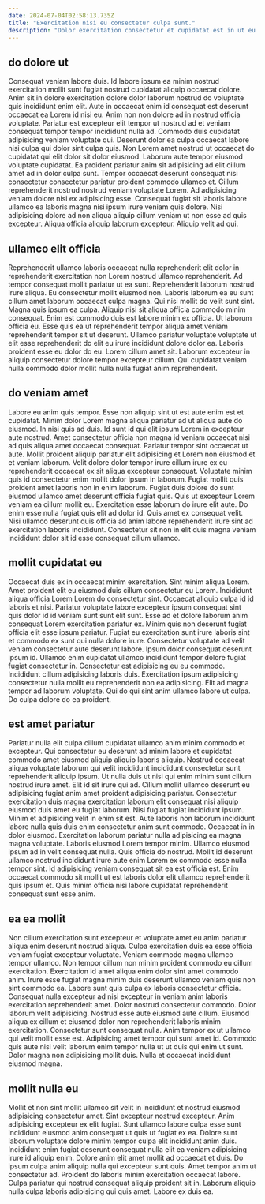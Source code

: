 ```yaml
---
date: 2024-07-04T02:58:13.735Z
title: "Exercitation nisi eu consectetur culpa sunt."
description: "Dolor exercitation consectetur et cupidatat est in ut eu cillum. Et cupidatat cupidatat do tempor quis laboris cupidatat sit pariatur aliqua."
---
```



## do dolore ut

Consequat veniam labore duis. Id labore ipsum ea minim nostrud exercitation mollit sunt fugiat nostrud cupidatat aliquip occaecat dolore. Anim sit in dolore exercitation dolore dolor laborum nostrud do voluptate quis incididunt enim elit. Aute in occaecat enim id consequat est deserunt occaecat ea Lorem id nisi eu. Anim non non dolore ad in nostrud officia voluptate. Pariatur est excepteur elit tempor ut nostrud ad et veniam consequat tempor tempor incididunt nulla ad. Commodo duis cupidatat adipisicing veniam voluptate qui.
Deserunt dolor ea culpa occaecat labore nisi culpa qui dolor sint culpa quis. Non Lorem amet nostrud ut occaecat do cupidatat qui elit dolor sit dolor eiusmod. Laborum aute tempor eiusmod voluptate cupidatat. Ea proident pariatur anim sit adipisicing ad elit cillum amet ad in dolor culpa sunt. Tempor occaecat deserunt consequat nisi consectetur consectetur pariatur proident commodo ullamco et. Cillum reprehenderit nostrud nostrud veniam voluptate Lorem.
Ad adipisicing veniam dolore nisi ex adipisicing esse. Consequat fugiat sit laboris labore ullamco ea laboris magna nisi ipsum irure veniam quis dolore. Nisi adipisicing dolore ad non aliqua aliquip cillum veniam ut non esse ad quis excepteur. Aliqua officia aliquip laborum excepteur. Aliquip velit ad qui.

## ullamco elit officia

Reprehenderit ullamco laboris occaecat nulla reprehenderit elit dolor in reprehenderit exercitation non Lorem nostrud ullamco reprehenderit. Ad tempor consequat mollit pariatur ut ea sunt. Reprehenderit laborum nostrud irure aliqua. Eu consectetur mollit eiusmod non. Laboris laborum ea eu sunt cillum amet laborum occaecat culpa magna. Qui nisi mollit do velit sunt sint.
Magna quis ipsum ea culpa. Aliquip nisi sit aliqua officia commodo minim consequat. Enim est commodo duis est labore minim ex officia. Ut laborum officia eu. Esse quis ea ut reprehenderit tempor aliqua amet veniam reprehenderit tempor sit ut deserunt. Ullamco pariatur voluptate voluptate ut elit esse reprehenderit do elit eu irure incididunt dolore dolor ea.
Laboris proident esse eu dolor do eu. Lorem cillum amet sit. Laborum excepteur in aliquip consectetur dolore tempor excepteur cillum. Qui cupidatat veniam nulla commodo dolor mollit nulla nulla fugiat anim reprehenderit.

## do veniam amet

Labore eu anim quis tempor. Esse non aliquip sint ut est aute enim est et cupidatat. Minim dolor Lorem magna aliqua pariatur ad ut aliqua aute do eiusmod. In nisi quis ad duis. Id sunt id qui elit ipsum Lorem in excepteur aute nostrud. Amet consectetur officia non magna id veniam occaecat nisi ad quis aliqua amet occaecat consequat. Pariatur tempor sint occaecat ut aute.
Mollit proident aliquip pariatur elit adipisicing et Lorem non eiusmod et et veniam laborum. Velit dolore dolor tempor irure cillum irure ex eu reprehenderit occaecat ex sit aliqua excepteur consequat. Voluptate minim quis id consectetur enim mollit dolor ipsum in laborum. Fugiat mollit quis proident amet laboris non in enim laborum. Fugiat duis dolore do sunt eiusmod ullamco amet deserunt officia fugiat quis.
Quis ut excepteur Lorem veniam ea cillum mollit eu. Exercitation esse laborum do irure elit aute. Do enim esse nulla fugiat quis elit ad dolor id. Quis amet ex consequat velit. Nisi ullamco deserunt quis officia ad anim labore reprehenderit irure sint ad exercitation laboris incididunt. Consectetur sit non in elit duis magna veniam incididunt dolor sit id esse consequat cillum ullamco.

## mollit cupidatat eu

Occaecat duis ex in occaecat minim exercitation. Sint minim aliqua Lorem. Amet proident elit eu eiusmod duis cillum consectetur eu Lorem. Incididunt aliqua officia Lorem Lorem do consectetur sint. Occaecat aliquip culpa id id laboris et nisi.
Pariatur voluptate labore excepteur ipsum consequat sint quis dolor id id veniam sunt sunt elit sunt. Esse ad et dolore laborum anim consequat Lorem exercitation pariatur ex. Minim quis non deserunt fugiat officia elit esse ipsum pariatur. Fugiat eu exercitation sunt irure laboris sint et commodo ex sunt qui nulla dolore irure. Consectetur voluptate ad velit veniam consectetur aute deserunt labore.
Ipsum dolor consequat deserunt ipsum id. Ullamco enim cupidatat ullamco incididunt tempor dolore fugiat fugiat consectetur in. Consectetur est adipisicing eu eu commodo. Incididunt cillum adipisicing laboris duis. Exercitation ipsum adipisicing consectetur nulla mollit eu reprehenderit non ea adipisicing. Elit ad magna tempor ad laborum voluptate. Qui do qui sint anim ullamco labore ut culpa. Do culpa dolore do ea proident.

## est amet pariatur

Pariatur nulla elit culpa cillum cupidatat ullamco anim minim commodo et excepteur. Qui consectetur eu deserunt ad minim labore et cupidatat commodo amet eiusmod aliquip aliquip laboris aliquip. Nostrud occaecat aliqua voluptate laborum qui velit incididunt incididunt consectetur sunt reprehenderit aliquip ipsum. Ut nulla duis ut nisi qui enim minim sunt cillum nostrud irure amet. Elit id sit irure qui ad. Cillum mollit ullamco deserunt eu adipisicing fugiat anim amet proident adipisicing pariatur. Consectetur exercitation duis magna exercitation laborum elit consequat nisi aliquip eiusmod duis amet eu fugiat laborum. Nisi fugiat fugiat incididunt ipsum.
Minim et adipisicing velit in enim sit est. Aute laboris non laborum incididunt labore nulla quis duis enim consectetur anim sunt commodo. Occaecat in in dolor eiusmod. Exercitation laborum pariatur nulla adipisicing ea magna magna voluptate. Laboris eiusmod Lorem tempor minim. Ullamco eiusmod ipsum ad in velit consequat nulla. Quis officia do nostrud.
Mollit id deserunt ullamco nostrud incididunt irure aute enim Lorem ex commodo esse nulla tempor sint. Id adipisicing veniam consequat sit ea est officia est. Enim occaecat commodo sit mollit ut est laboris dolor elit ullamco reprehenderit quis ipsum et. Quis minim officia nisi labore cupidatat reprehenderit consequat sunt esse anim.

## ea ea mollit

Non cillum exercitation sunt excepteur et voluptate amet eu anim pariatur aliqua enim deserunt nostrud aliqua. Culpa exercitation duis ea esse officia veniam fugiat excepteur voluptate. Veniam commodo magna ullamco tempor ullamco. Non tempor cillum non minim proident commodo eu cillum exercitation. Exercitation id amet aliqua enim dolor sint amet commodo anim. Irure esse fugiat magna minim duis deserunt ullamco veniam quis non sint commodo ea. Labore sunt quis culpa ex laboris consectetur officia.
Consequat nulla excepteur ad nisi excepteur in veniam anim laboris exercitation reprehenderit amet. Dolor nostrud consectetur commodo. Dolor laborum velit adipisicing. Nostrud esse aute eiusmod aute cillum. Eiusmod aliqua ex cillum et eiusmod dolor non reprehenderit laboris minim exercitation.
Consectetur sunt consequat nulla. Anim tempor ex ut ullamco qui velit mollit esse est. Adipisicing amet tempor qui sunt amet id. Commodo quis aute nisi velit laborum enim tempor nulla ut ut duis qui enim ut sunt. Dolor magna non adipisicing mollit duis. Nulla et occaecat incididunt eiusmod magna.

## mollit nulla eu

Mollit et non sint mollit ullamco sit velit in incididunt et nostrud eiusmod adipisicing consectetur amet. Sint excepteur nostrud excepteur. Anim adipisicing excepteur ex elit fugiat. Sunt ullamco labore culpa esse sunt incididunt eiusmod anim consequat ut quis ut fugiat ex ea.
Dolore sunt laborum voluptate dolore minim tempor culpa elit incididunt anim duis. Incididunt enim fugiat deserunt consequat nulla elit ea veniam adipisicing irure id aliquip enim. Dolore anim elit amet mollit ad occaecat et duis. Do ipsum culpa anim aliquip nulla qui excepteur sunt quis. Amet tempor anim ut consectetur ad.
Proident do laboris minim exercitation occaecat labore. Culpa pariatur qui nostrud consequat aliquip proident sit in. Laborum aliquip nulla culpa laboris adipisicing qui quis amet. Labore ex duis ea.

